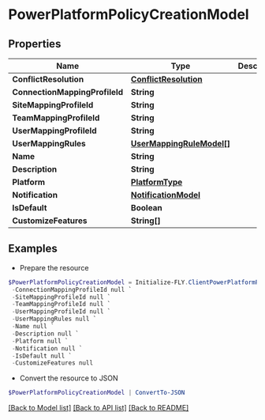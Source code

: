 # PowerPlatformPolicyCreationModel
## Properties

Name | Type | Description | Notes
------------ | ------------- | ------------- | -------------
**ConflictResolution** | [**ConflictResolution**](ConflictResolution.md) |  | [optional] 
**ConnectionMappingProfileId** | **String** |  | [optional] 
**SiteMappingProfileId** | **String** |  | [optional] 
**TeamMappingProfileId** | **String** |  | [optional] 
**UserMappingProfileId** | **String** |  | [optional] 
**UserMappingRules** | [**UserMappingRuleModel[]**](UserMappingRuleModel.md) |  | [optional] 
**Name** | **String** |  | [optional] 
**Description** | **String** |  | [optional] 
**Platform** | [**PlatformType**](PlatformType.md) |  | [optional] 
**Notification** | [**NotificationModel**](NotificationModel.md) |  | [optional] 
**IsDefault** | **Boolean** |  | [optional] 
**CustomizeFeatures** | **String[]** |  | [optional] 

## Examples

- Prepare the resource
```powershell
$PowerPlatformPolicyCreationModel = Initialize-FLY.ClientPowerPlatformPolicyCreationModel  -ConflictResolution null `
 -ConnectionMappingProfileId null `
 -SiteMappingProfileId null `
 -TeamMappingProfileId null `
 -UserMappingProfileId null `
 -UserMappingRules null `
 -Name null `
 -Description null `
 -Platform null `
 -Notification null `
 -IsDefault null `
 -CustomizeFeatures null
```

- Convert the resource to JSON
```powershell
$PowerPlatformPolicyCreationModel | ConvertTo-JSON
```

[[Back to Model list]](../README.md#documentation-for-models) [[Back to API list]](../README.md#documentation-for-api-endpoints) [[Back to README]](../README.md)

